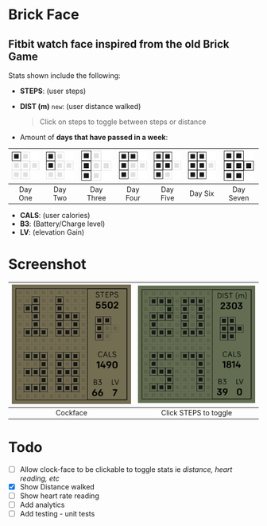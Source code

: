 # Brick Face
Fitbit watch face inspired from the old Brick Game 
---
Stats shown include the following:
- **STEPS**: (user steps)
- **DIST (m)** `new`: (user distance walked)
    >Click on steps to toggle between steps or distance

- Amount of **days that have passed in a week**:

|![day one](resources/day1.png)|![day two](resources/day2.png)|![day three](resources/day3.png)|![day four](resources/day4.png)|![day five](resources/day5.png)|![day Six](resources/day6.png)|![day Seven](resources/day0.png)|
|:---:|:---:|:---:|:---:|:---:|:---:|:---:|
|Day One|Day Two|Day Three|Day Four|Day Five|Day Six|Day Seven


- **CALS**: (user calories)
- **B3**: (Battery/Charge level)
- **LV**: (elevation Gain)

# Screenshot
<!-- ![screenshot](screenshots/BrickFace-screenshot.png) ![screenshot](screenshots/BrickFace-screenshot.png) -->

|![Clock Face](screenshots/BrickFace-screenshot.png)|![Distance](screenshots/BrickFace-distance.png)|
|:---:|:---:|
|Cockface|Click STEPS to toggle 

# Todo
- [ ] Allow clock-face to be clickable to toggle stats ie _distance, heart reading, etc_
- [x] Show Distance walked
- [ ] Show heart rate reading
- [ ] Add analytics
- [ ] Add testing - unit tests
